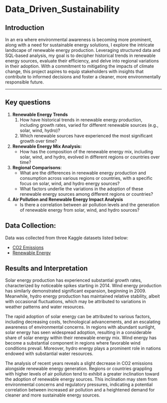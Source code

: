 # Data_Driven_Sustainability

## Introduction

In an era where environmental awareness is becoming more prominent, along with a need for sustainable energy solutions, I explore the intricate landscape of renewable energy production. Leveraging structured data and SQL-based analysis, my goal is to decipher historical trends in renewable energy sources, evaluate their efficiency, and delve into regional variations in their adoption. With a commitment to mitigating the impacts of climate change, this project aspires to equip stakeholders with insights that contribute to informed decisions and foster a cleaner, more environmentally responsible future.

---

## Key questions

1. **Renewable Energy Trends**
    1. How have historical trends in renewable energy production, including growth rates, varied for different renewable sources (e.g., solar, wind, hydro)?
    2. Which renewable sources have experienced the most significant growth over time?
2. **Renewable Energy Mix Analysis:**
    - How has the composition of the renewable energy mix, including solar, wind, and hydro, evolved in different regions or countries over time?
3. **Regional Comparisons**:
    - What are the differences in renewable energy production and consumption across various regions or countries, with a specific focus on solar, wind, and hydro energy sources?
    - What factors underlie the variations in the adoption of these renewable energy sources among different regions or countries?
4. **Air Pollution and Renewable Energy Impact Analysis**
    - Is there a correlation between air pollution levels and the generation of renewable energy from solar, wind, and hydro sources?



## Data Collection:

Data was collected from three Kaggle datasets listed below:

- [CO2 Emissions](https://www.kaggle.com/datasets/ulrikthygepedersen/co2-emissions-by-country)
- [Renewable Energy](https://www.kaggle.com/datasets/belayethossainds/renewable-energy-world-wide-19652022?select=02+modern-renewable-energy-consumption.csv)


## Results and Interpretation

Solar energy production has experienced substantial growth rates, characterized by noticeable spikes starting in 2014. Wind energy production has similarly demonstrated significant expansion, beginning in 2009. Meanwhile, hydro energy production has maintained relative stability, albeit with occasional fluctuations, which may be attributed to variations in weather patterns and water resources.

The rapid adoption of solar energy can be attributed to various factors, including decreasing costs, technological advancements, and an escalating awareness of environmental concerns. In regions with abundant sunlight, solar energy has seen widespread adoption, resulting in a considerable share of solar energy within their renewable energy mix. Wind energy has become a substantial component in regions where favorable wind conditions prevail. Moreover, hydro energy plays a prominent role in nations endowed with substantial water resources.

The analysis of recent years reveals a slight decrease in CO2 emissions alongside renewable energy generation. Regions or countries grappling with higher levels of air pollution tend to exhibit a greater inclination toward the adoption of renewable energy sources. This inclination may stem from environmental concerns and regulatory pressures, indicating a potential correlation between increased air pollution and a heightened demand for cleaner and more sustainable energy sources.







